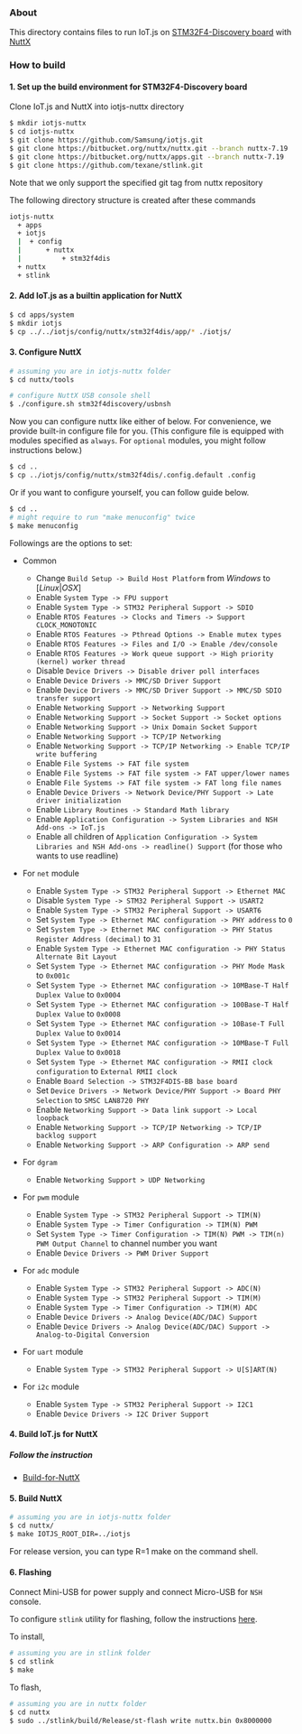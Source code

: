 ### About

This directory contains files to run IoT.js on
[STM32F4-Discovery board](http://www.st.com/content/st_com/en/products/evaluation-tools/product-evaluation-tools/mcu-eval-tools/stm32-mcu-eval-tools/stm32-mcu-discovery-kits/stm32f4discovery.html) with [NuttX](http://nuttx.org/)

### How to build

#### 1. Set up the build environment for STM32F4-Discovery board

Clone IoT.js and NuttX into iotjs-nuttx directory

```bash
$ mkdir iotjs-nuttx
$ cd iotjs-nuttx
$ git clone https://github.com/Samsung/iotjs.git
$ git clone https://bitbucket.org/nuttx/nuttx.git --branch nuttx-7.19
$ git clone https://bitbucket.org/nuttx/apps.git --branch nuttx-7.19
$ git clone https://github.com/texane/stlink.git
```

Note that we only support the specified git tag from nuttx repository

The following directory structure is created after these commands

```bash
iotjs-nuttx
  + apps
  + iotjs
  |  + config
  |      + nuttx
  |          + stm32f4dis
  + nuttx
  + stlink
```

#### 2. Add IoT.js as a builtin application for NuttX

```bash
$ cd apps/system
$ mkdir iotjs
$ cp ../../iotjs/config/nuttx/stm32f4dis/app/* ./iotjs/
```

#### 3. Configure NuttX

```bash
# assuming you are in iotjs-nuttx folder
$ cd nuttx/tools

# configure NuttX USB console shell
$ ./configure.sh stm32f4discovery/usbnsh
```

Now you can configure nuttx like either of below. For convenience, we provide built-in configure file for you. (This configure file is equipped with modules specified as `always`. For `optional` modules, you might follow instructions below.)
```bash
$ cd ..
$ cp ../iotjs/config/nuttx/stm32f4dis/.config.default .config
```

Or if you want to configure yourself, you can follow guide below.
```bash
$ cd ..
# might require to run "make menuconfig" twice
$ make menuconfig
```

Followings are the options to set:

* Common
  * Change `Build Setup -> Build Host Platform` from _Windows_ to [_Linux_|_OSX_]
  * Enable `System Type -> FPU support`
  * Enable `System Type -> STM32 Peripheral Support -> SDIO`
  * Enable `RTOS Features -> Clocks and Timers -> Support CLOCK_MONOTONIC`
  * Enable `RTOS Features -> Pthread Options -> Enable mutex types`
  * Enable `RTOS Features -> Files and I/O -> Enable /dev/console`
  * Enable `RTOS Features -> Work queue support -> High priority (kernel) worker thread`
  * Disable `Device Drivers -> Disable driver poll interfaces`
  * Enable `Device Drivers -> MMC/SD Driver Support`
  * Enable `Device Drivers -> MMC/SD Driver Support -> MMC/SD SDIO transfer support`
  * Enable `Networking Support -> Networking Support`
  * Enable `Networking Support -> Socket Support -> Socket options`
  * Enable `Networking Support -> Unix Domain Socket Support`
  * Enable `Networking Support -> TCP/IP Networking`
  * Enable `Networking Support -> TCP/IP Networking -> Enable TCP/IP write buffering`
  * Enable `File Systems -> FAT file system`
  * Enable `File Systems -> FAT file system -> FAT upper/lower names`
  * Enable `File Systems -> FAT file system -> FAT long file names`
  * Enable `Device Drivers -> Network Device/PHY Support -> Late driver initialization`
  * Enable `Library Routines -> Standard Math library`
  * Enable `Application Configuration -> System Libraries and NSH Add-ons -> IoT.js`
  * Enable all children of `Application Configuration -> System Libraries and NSH Add-ons -> readline() Support` (for those who wants to use readline)

* For `net` module
  * Enable `System Type -> STM32 Peripheral Support -> Ethernet MAC`
  * Disable `System Type -> STM32 Peripheral Support -> USART2`
  * Enable `System Type -> STM32 Peripheral Support -> USART6`
  * Set `System Type -> Ethernet MAC configuration -> PHY address` to `0`
  * Set `System Type -> Ethernet MAC configuration -> PHY Status Register Address (decimal)` to `31`
  * Enable `System Type -> Ethernet MAC configuration -> PHY Status Alternate Bit Layout`
  * Set `System Type -> Ethernet MAC configuration -> PHY Mode Mask` to `0x001c`
  * Set `System Type -> Ethernet MAC configuration -> 10MBase-T Half Duplex Value` to `0x0004`
  * Set `System Type -> Ethernet MAC configuration -> 100Base-T Half Duplex Value` to `0x0008`
  * Set `System Type -> Ethernet MAC configuration -> 10Base-T Full Duplex Value` to `0x0014`
  * Set `System Type -> Ethernet MAC configuration -> 10MBase-T Full Duplex Value` to `0x0018`
  * Set `System Type -> Ethernet MAC configuration -> RMII clock configuration` to `External RMII clock`
  * Enable `Board Selection -> STM32F4DIS-BB base board`
  * Set `Device Drivers -> Network Device/PHY Support -> Board PHY Selection` to `SMSC LAN8720 PHY`
  * Enable `Networking Support -> Data link support -> Local loopback`
  * Enable `Networking Support -> TCP/IP Networking -> TCP/IP backlog support`
  * Enable `Networking Support -> ARP Configuration -> ARP send`

* For `dgram`
  * Enable `Networking Support > UDP Networking`

* For `pwm` module
  * Enable `System Type -> STM32 Peripheral Support -> TIM(N)`
  * Enable `System Type -> Timer Configuration -> TIM(N) PWM`
  * Set `System Type -> Timer Configuration -> TIM(N) PWM -> TIM(n) PWM Output Channel` to channel number you want
  * Enable `Device Drivers -> PWM Driver Support`

* For `adc` module
  * Enable `System Type -> STM32 Peripheral Support -> ADC(N)`
  * Enable `System Type -> STM32 Peripheral Support -> TIM(M)`
  * Enable `System Type -> Timer Configuration -> TIM(M) ADC`
  * Enable `Device Drivers -> Analog Device(ADC/DAC) Support`
  * Enable `Device Drivers -> Analog Device(ADC/DAC) Support -> Analog-to-Digital Conversion`

* For `uart` module
  * Enable `System Type -> STM32 Peripheral Support -> U[S]ART(N)`

* For `i2c` module
  * Enable `System Type -> STM32 Peripheral Support -> I2C1`
  * Enable `Device Drivers -> I2C Driver Support`

#### 4. Build IoT.js for NuttX

##### Follow the instruction
* [Build-for-NuttX](../../../build/Build-for-NuttX.md)

#### 5. Build NuttX

```bash
# assuming you are in iotjs-nuttx folder
$ cd nuttx/
$ make IOTJS_ROOT_DIR=../iotjs
```
For release version, you can type R=1 make on the command shell.

#### 6. Flashing

Connect Mini-USB for power supply and connect Micro-USB for `NSH` console.

To configure `stlink` utility for flashing, follow the instructions [here](https://github.com/texane/stlink#build-from-sources).

To install,
```bash
# assuming you are in stlink folder
$ cd stlink
$ make
```

To flash,
```bash
# assuming you are in nuttx folder
$ cd nuttx
$ sudo ../stlink/build/Release/st-flash write nuttx.bin 0x8000000
```
